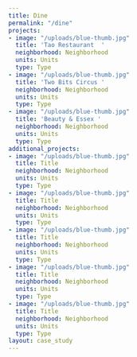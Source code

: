```yaml
---
title: Dine
permalink: "/dine"
projects:
- image: "/uploads/blue-thumb.jpg"
  title: 'Tao Restaurant  '
  neighborhood: Neighborhood
  units: Units
  type: Type
- image: "/uploads/blue-thumb.jpg"
  title: 'Two Bits Circus '
  neighborhood: Neighborhood
  units: Units
  type: Type
- image: "/uploads/blue-thumb.jpg"
  title: 'Beauty & Essex '
  neighborhood: Neighborhood
  units: Units
  type: Type
additional_projects:
- image: "/uploads/blue-thumb.jpg"
  title: Title
  neighborhood: Neighborhood
  units: Units
  type: Type
- image: "/uploads/blue-thumb.jpg"
  title: Title
  neighborhood: Neighborhood
  units: Units
  type: Type
- image: "/uploads/blue-thumb.jpg"
  title: Title
  neighborhood: Neighborhood
  units: Units
  type: Type
- image: "/uploads/blue-thumb.jpg"
  title: Title
  neighborhood: Neighborhood
  units: Units
  type: Type
- image: "/uploads/blue-thumb.jpg"
  title: Title
  neighborhood: Neighborhood
  units: Units
  type: Type
layout: case_study
---
```


